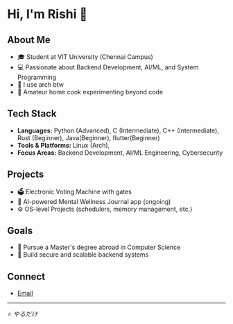 # Hi, I'm Rishi 👋

## About Me
- 🎓 Student at VIT University (Chennai Campus)
- 💻 Passionate about Backend Development, AI/ML, and System Programming  
- 🥸 I use arch btw 
- 🍳 Amateur home cook experimenting beyond code  

## Tech Stack
- **Languages:** Python (Advanced), C (Intermediate), C++ (Intermediate), Rust (Beginner), Java(Beginner), flutter(Beginner)
- **Tools & Platforms:** Linux (Arch), 
- **Focus Areas:** Backend Development, AI/ML Engineering, Cybersecurity  

## Projects
- 🗳️ Electronic Voting Machine with gates 
- 🧠 AI-powered Mental Wellness Journal app (ongoing) 
- ⚙️ OS-level Projects (schedulers, memory management, etc.)  

## Goals
- 🚀 Pursue a Master's degree abroad in Computer Science  
- 🔧 Build secure and scalable backend systems  

## Connect 
- [Email](#pattanayakrajarshi@gmail.com)  

---
⭐️ *やるだけ*
